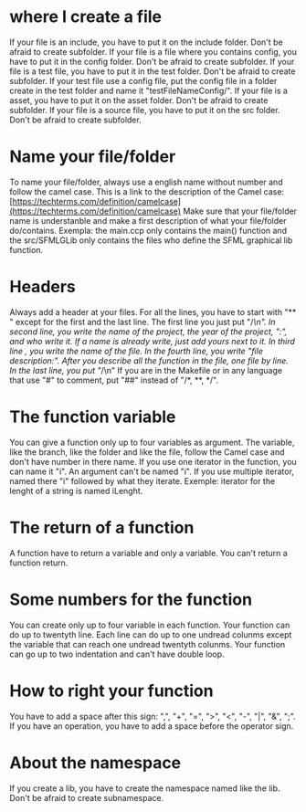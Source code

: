 # where I create a file

If your file is an include, you have to put it on the include folder. Don't be afraid to create subfolder.
If your file is a file where you contains config, you have to put it in the config folder. Don't be afraid to create subfolder.
If your file is a test file, you have to put it in the test folder. Don't be afraid to create subfolder. If your test file use a config file, put the config file in a folder create in the test folder and name it "testFileNameConfig/".
If your file is a asset, you have to put it on the asset folder. Don't be afraid to create subfolder.
If your file is a source file, you have to put it on the src folder. Don't be afraid to create subfolder.

# Name your file/folder

To name your file/folder, always use a english name without number and follow the camel case.
This is a link to the description of the Camel case: [https://techterms.com/definition/camelcase](https://techterms.com/definition/camelcase)
Make sure that your file/folder name is understanble and make a first description of what your file/folder do/contains.
Exempla: the main.ccp only contains the main() function and the src/SFMLGLib only contains the files who define the SFML graphical lib function.

# Headers

Always add a header at your files. For all the lines, you have to start with "** " except for the first and the last line.
The first line you just put "/*\n".
In second line, you write the name of the project, the year of the project, ":", and who write it. If a name is already write, just add yours next to it.
In third line , you write the name of the file.
In the fourth line, you write "file description:".
After you describe all the function in the file, one file by line.
In the last line, you put "*/\n"
If you are in the Makefile or in any language that use "#" to comment, put "##" instead of "/*, **, */".

# The function variable

You can give a function only up to four variables as argument.
The variable, like the branch, like the folder and like the file, follow the Camel case and don't have number in there name.
If you use one iterator in the function, you can name it "i".
An argument can't be named "i".
If you use multiple iterator, named there "i" followed by what they iterate.
Exemple: iterator for the lenght of a string is named iLenght.

# The return of a function

A function have to return a variable and only a variable.
You can't return a function return.

# Some numbers for the function

You can create only up to four variable in each function.
Your function can do up to twentyth line.
Each line can do up to one undread colunms except the variable that can reach one undread twentyth colunms.
Your function can go up to two indentation and can't have double loop.

# How to right your function

You have to add a space after this sign: ",", "+", "=", ">", "<", "-", "|", "&", ";".
If you have an operation, you have to add a space before the operator sign.

# About the namespace

If you create a lib, you have to create the namespace named like the lib.
Don't be afraid to create subnamespace.